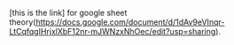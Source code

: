 [this is the link] for google sheet theory(https://docs.google.com/document/d/1dAv9eVInqr-LtCqfqgIHrjxlXbF12nr-mJWNzxNhOec/edit?usp=sharing).
